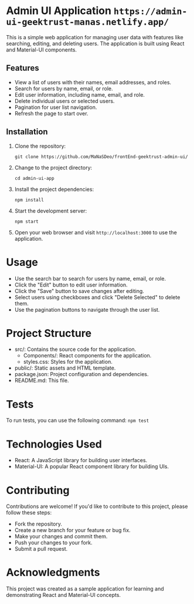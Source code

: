 # Admin UI Application ```https://admin-ui-geektrust-manas.netlify.app/```

This is a simple web application for managing user data with features like searching, editing, and deleting users. The application is built using React and Material-UI components.

## Features

- View a list of users with their names, email addresses, and roles.
- Search for users by name, email, or role.
- Edit user information, including name, email, and role.
- Delete individual users or selected users.
- Pagination for user list navigation.
- Refresh the page to start over.

## Installation

1. Clone the repository:

   ```git clone https://github.com/MaNaSDeo/frontEnd-geektrust-admin-ui/ ```

2. Change to the project directory:

    ```cd admin-ui-app```

3. Install the project dependencies:

    ```npm install```

4. Start the development server:

    ```npm start```

5. Open your web browser and visit ```http://localhost:3000``` to use the application.

# Usage

- Use the search bar to search for users by name, email, or role.
- Click the "Edit" button to edit user information.
- Click the "Save" button to save changes after editing.
- Select users using checkboxes and click "Delete Selected" to delete them.
- Use the pagination buttons to navigate through the user list.

# Project Structure

- src/: Contains the source code for the application.
    - Components/: React components for the application.
    - styles.css: Styles for the application.
- public/: Static assets and HTML template.
- package.json: Project configuration and dependencies.
- README.md: This file.

# Tests
To run tests, you can use the following command:
```npm test```

# Technologies Used
- React: A JavaScript library for building user interfaces.
- Material-UI: A popular React component library for building UIs.

# Contributing
Contributions are welcome! If you'd like to contribute to this project, please follow these steps:

- Fork the repository.
- Create a new branch for your feature or bug fix.
- Make your changes and commit them.
- Push your changes to your fork.
- Submit a pull request.


# Acknowledgments
This project was created as a sample application for learning and demonstrating React and Material-UI concepts.